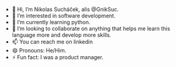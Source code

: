 - 👋 Hi, I’m Nikolas Sucháček, alis @GnikSuc.
- 👀 I’m interested in software development.
- 🌱 I’m currently learning python.
- 💞️ I’m looking to collaborate on anything that helps me learn this language more and develop more skills.
- 📫 You can reach me on linkedin
- 😄 Pronouns: He/Him.
- ⚡ Fun fact: I was a product manager.

<!---
GnikSuc/GnikSuc is a ✨ special ✨ repository because its `README.md` (this file) appears on your GitHub profile.
You can click the Preview link to take a look at your changes.
--->
